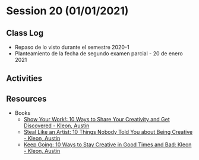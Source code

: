 # Session 20 (01/01/2021)

## Class Log
* Repaso de lo visto durante el semestre 2020-1
* Planteamiento de la fecha de segundo examen parcial - 20 de enero 2021

## Activities

## Resources
* Books
  * [Show Your Work!: 10 Ways to Share Your Creativity and Get Discovered - Kleon, Austin](https://www.amazon.com.mx/gp/product/076117897X/ref=ppx_yo_dt_b_asin_title_o01_s00?ie=UTF8&psc=1)
  * [Steal Like an Artist: 10 Things Nobody Told You about Being Creative - Kleon, Austin](https://www.amazon.com.mx/gp/product/0761169253/ref=ppx_yo_dt_b_asin_title_o01_s00?ie=UTF8&psc=1)
  * [Keep Going: 10 Ways to Stay Creative in Good Times and Bad: Kleon - Kleon, Austin](https://www.amazon.com.mx/gp/product/1523506644/ref=ppx_yo_dt_b_asin_title_o01_s00?ie=UTF8&psc=1)